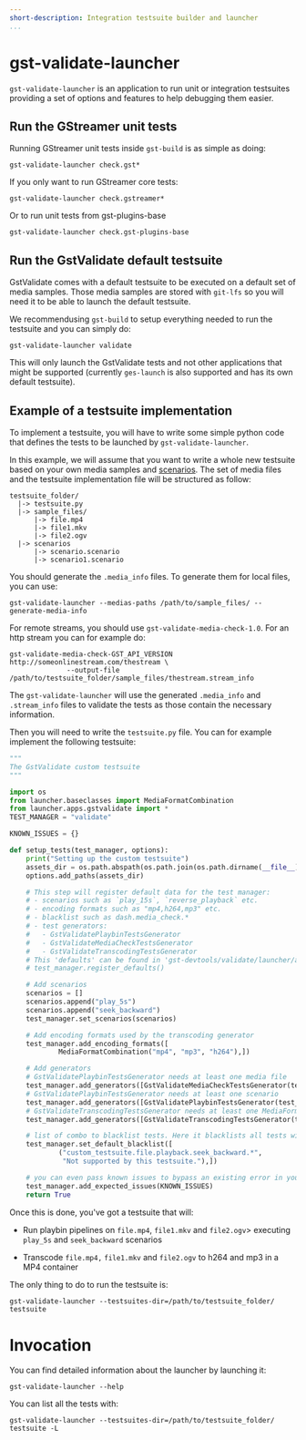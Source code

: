 ```yaml
---
short-description: Integration testsuite builder and launcher
...
```


# gst-validate-launcher

`gst-validate-launcher` is an application to run unit or integration testsuites
providing a set of options and features to help debugging them easier.

## Run the GStreamer unit tests

Running GStreamer unit tests inside `gst-build` is as simple as doing:

```
gst-validate-launcher check.gst*
```

If you only want to run GStreamer core tests:

```
gst-validate-launcher check.gstreamer*
```

Or to run unit tests from gst-plugins-base

```
gst-validate-launcher check.gst-plugins-base
```

## Run the GstValidate default testsuite

GstValidate comes with a default testsuite to be executed on a default
set of media samples. Those media samples are stored with `git-lfs` so
you will need it to be able to launch the default testsuite.

We recommendusing `gst-build` to setup everything needed to run the testsuite
and you can simply do:

    gst-validate-launcher validate

This will only launch the GstValidate tests and not other applications
that might be supported (currently `ges-launch` is also supported and
has its own default testsuite).

## Example of a testsuite implementation

To implement a testsuite, you will have to write some simple python code
that defines the tests to be launched by `gst-validate-launcher`.

In this example, we will assume that you want to write a whole new
testsuite based on your own media samples and [scenarios](GstValidateScenario). The
set of media files and the testsuite implementation file will be
structured as follow:

    testsuite_folder/
      |-> testsuite.py
      |-> sample_files/
          |-> file.mp4
          |-> file1.mkv
          |-> file2.ogv
      |-> scenarios
          |-> scenario.scenario
          |-> scenario1.scenario

You should generate the `.media_info` files. To generate them for local
files, you can use:

    gst-validate-launcher --medias-paths /path/to/sample_files/ --generate-media-info

For remote streams, you should use
`gst-validate-media-check-1.0`. For an http stream you can
for example do:

    gst-validate-media-check-GST_API_VERSION http://someonlinestream.com/thestream \
                  --output-file /path/to/testsuite_folder/sample_files/thestream.stream_info


The `gst-validate-launcher` will use the generated `.media_info` and
`.stream_info` files to validate the tests as those contain the
necessary information.

Then you will need to write the `testsuite.py` file. You can for example
implement the following testsuite:

``` python
"""
The GstValidate custom testsuite
"""

import os
from launcher.baseclasses import MediaFormatCombination
from launcher.apps.gstvalidate import *
TEST_MANAGER = "validate"

KNOWN_ISSUES = {}

def setup_tests(test_manager, options):
    print("Setting up the custom testsuite")
    assets_dir = os.path.abspath(os.path.join(os.path.dirname(__file__), ".", "samples_files"))
    options.add_paths(assets_dir)

    # This step will register default data for the test manager:
    # - scenarios such as `play_15s`, `reverse_playback` etc.
    # - encoding formats such as "mp4,h264,mp3" etc.
    # - blacklist such as dash.media_check.*
    # - test generators:
    #   - GstValidatePlaybinTestsGenerator
    #   - GstValidateMediaCheckTestsGenerator
    #   - GstValidateTranscodingTestsGenerator
    # This 'defaults' can be found in 'gst-devtools/validate/launcher/apps/gstvalidate.py#register_defaults'
    # test_manager.register_defaults()

    # Add scenarios
    scenarios = []
    scenarios.append("play_5s")
    scenarios.append("seek_backward")
    test_manager.set_scenarios(scenarios)

    # Add encoding formats used by the transcoding generator
    test_manager.add_encoding_formats([
            MediaFormatCombination("mp4", "mp3", "h264"),])

    # Add generators
    # GstValidatePlaybinTestsGenerator needs at least one media file
    test_manager.add_generators([GstValidateMediaCheckTestsGenerator(test_manager)])
    # GstValidatePlaybinTestsGenerator needs at least one scenario
    test_manager.add_generators([GstValidatePlaybinTestsGenerator(test_manager)])
    # GstValidateTranscodingTestsGenerator needs at least one MediaFormatCombination
    test_manager.add_generators([GstValidateTranscodingTestsGenerator(test_manager)])

    # list of combo to blacklist tests. Here it blacklists all tests with playback.seek_backward
    test_manager.set_default_blacklist([
            ("custom_testsuite.file.playback.seek_backward.*",
             "Not supported by this testsuite."),])

    # you can even pass known issues to bypass an existing error in your custom testsuite
    test_manager.add_expected_issues(KNOWN_ISSUES)
    return True
```

Once this is done, you've got a testsuite that will:

-   Run playbin pipelines on `file.mp4`, `file1.mkv` and `file2.ogv`&gt;
    executing `play_5s` and `seek_backward` scenarios

-   Transcode `file.mp4,` `file1.mkv` and `file2.ogv` to h264 and
    mp3 in a MP4 container

The only thing to do to run the testsuite is:


    gst-validate-launcher --testsuites-dir=/path/to/testsuite_folder/ testsuite


# Invocation

You can find detailed information about the launcher by launching it:

    gst-validate-launcher --help

You can list all the tests with:

    gst-validate-launcher --testsuites-dir=/path/to/testsuite_folder/ testsuite -L
